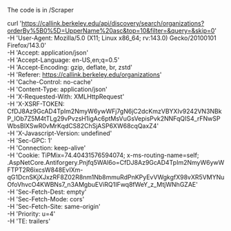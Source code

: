The code is in /Scraper





curl 'https://callink.berkeley.edu/api/discovery/search/organizations?orderBy%5B0%5D=UpperName%20asc&top=10&filter=&query=&skip=0' \
  -H 'User-Agent: Mozilla/5.0 (X11; Linux x86_64; rv:143.0) Gecko/20100101 Firefox/143.0' \
  -H 'Accept: application/json' \
  -H 'Accept-Language: en-US,en;q=0.5' \
  -H 'Accept-Encoding: gzip, deflate, br, zstd' \
  -H 'Referer: https://callink.berkeley.edu/organizations' \
  -H 'Cache-Control: no-cache' \
  -H 'Content-Type: application/json' \
  -H 'X-Requested-With: XMLHttpRequest' \
  -H 'X-XSRF-TOKEN: CfDJ8Az9GcAD4TpIm2NmyW6ywWFj7gN6jC2dcKmzVBYXIv9242VN3NBkP_IOb7Z5M4tTLg29vPvzsH1igAc6ptMsVuGsVepisPvk2NNFqQIS4_rFNwSPWbsBlXSwR0vMrKqdCS82ChSjASP6XW68cqQaxZ4' \
  -H 'X-Javascript-Version: undefined' \
  -H 'Sec-GPC: 1' \
  -H 'Connection: keep-alive' \
  -H 'Cookie: TiPMix=74.40431576594074; x-ms-routing-name=self; .AspNetCore.Antiforgery.Pnjfq5WAl6o=CfDJ8Az9GcAD4TpIm2NmyW6ywWFTPT2R6ixcsW848EvIXm-qG1DcnSKjXJxzRF8Z02R8nm1Nb8mmuRdPnKPyEvVWgkgfX98vXR5VMYNuOfoVhvcO4KWBNs7_n3AMgbuEViRQ1IFwq8fWeY_z_MtjWNhGZAE' \
  -H 'Sec-Fetch-Dest: empty' \
  -H 'Sec-Fetch-Mode: cors' \
  -H 'Sec-Fetch-Site: same-origin' \
  -H 'Priority: u=4' \
  -H 'TE: trailers'
